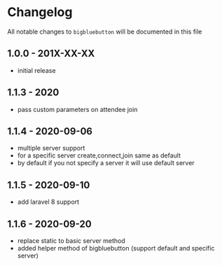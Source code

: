 # Changelog

All notable changes to `bigbluebutton` will be documented in this file

## 1.0.0 - 201X-XX-XX

- initial release

## 1.1.3 - 2020
- pass custom parameters on attendee join

## 1.1.4 - 2020-09-06 
- multiple server support
- for a specific server create,connect,join same as default
- by default if you not specify a server it will use default server 

## 1.1.5 - 2020-09-10
- add laravel 8 support
	
## 1.1.6 - 2020-09-20
- replace static to basic server method 
- added helper method of bigbluebutton (support default and specific server)
